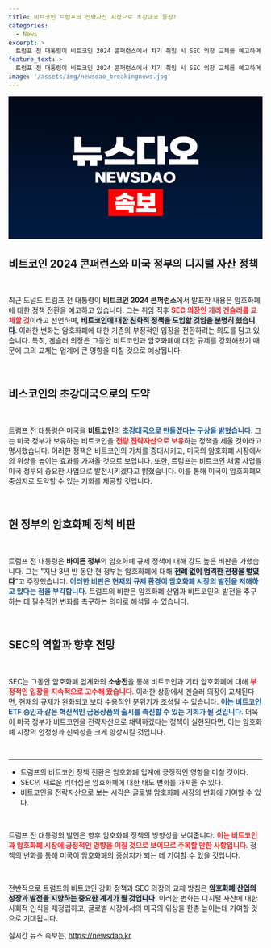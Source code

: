 ```yaml
---
title: 비트코인 트럼프의 전략자산 지정으로 초강대국 등장!
categories:
  - News
excerpt: >
  트럼프 전 대통령이 비트코인 2024 콘퍼런스에서 차기 취임 시 SEC 의장 교체를 예고하며 친 비트코인 정책을 선언! 암호화폐의 시대를 여는 그의 혁신적 비전이 주목받고 있다.
feature_text: >
  트럼프 전 대통령이 비트코인 2024 콘퍼런스에서 차기 취임 시 SEC 의장 교체를 예고하며 친 비트코인 정책을 선언! 암호화폐의 시대를 여는 그의 혁신적 비전이 주목받고 있다.
image: '/assets/img/newsdao_breakingnews.jpg'
---
```


<p><img src="/assets/img/newsdao_breakingnews.jpg" alt="ranknews 속보" /></p>

<h2 data-ke-size="size26">비트코인 2024 콘퍼런스와 미국 정부의 디지털 자산 정책</h2>

<p data-ke-size="size16">&nbsp;</p>

<p data-ke-size="size16">최근 도널드 트럼프 전 대통령이 <b>비트코인 2024 콘퍼런스</b>에서 발표한 내용은 암호화폐에 대한 정책 전환을 예고하고 있습니다. 그는 취임 직후 <b><span style="color: #ee2323;">SEC 의장인 게리 겐슬러를 교체할 것</span></b>이라고 선언하며, <b><span style="background-color: #21538527;">비트코인에 대한 친화적 정책을 도입할 것임을 분명히 했습니다</span></b>. 이러한 변화는 암호화폐에 대한 기존의 부정적인 입장을 전환하려는 의도를 담고 있습니다. 특히, 겐슬러 의장은 그동안 비트코인과 암호화폐에 대한 규제를 강화해왔기 때문에 그의 교체는 업계에 큰 영향을 미칠 것으로 예상됩니다.</p>

<p data-ke-size="size16">&nbsp;</p>

<h2 data-ke-size="size26">비스코인의 초강대국으로의 도약</h2>

<p data-ke-size="size16">&nbsp;</p>

<p data-ke-size="size16">트럼프 전 대통령은 미국을 <b>비트코인</b>의 <b><span style="color: #1a5490;">초강대국으로 만들겠다는 구상을 밝혔습니다</span></b>. 그는 미국 정부가 보유하는 비트코인을 <b><span style="color: #ee2323;">전량 전략자산으로 보유</span></b>하는 정책을 세울 것이라고 명시했습니다. 이러한 정책은 비트코인의 가치를 증대시키고, 미국의 암호화폐 시장에서의 위상을 높이는 효과를 가져올 것으로 보입니다. 또한, 트럼프는 비트코인 채굴 사업을 미국 정부의 중요한 사업으로 발전시키겠다고 밝혔습니다. 이를 통해 미국이 암호화폐의 중심지로 도약할 수 있는 기회를 제공할 것입니다.</p>

<p data-ke-size="size16">&nbsp;</p>

<h2 data-ke-size="size26">현 정부의 암호화폐 정책 비판</h2>

<p data-ke-size="size16">&nbsp;</p>

<p data-ke-size="size16">트럼프 전 대통령은 <b>바이든 정부</b>의 암호화폐 규제 정책에 대해 강도 높은 비판을 가했습니다. 그는 "지난 3년 반 동안 현 정부는 암호화폐에 대해 <b><span style="background-color: #21538527;">전례 없이 엄격한 전쟁을 벌였다</span></b>"고 주장했습니다. <b><span style="color: #1a5490;">이러한 비판은 현재의 규제 환경이 암호화폐 시장의 발전을 저해하고 있다는 점을 부각합니다</span></b>. 트럼프의 비판은 암호화폐 산업과 비트코인의 발전을 추구하는 데 필수적인 변화를 촉구하는 의미로 해석될 수 있습니다.</p>

<p data-ke-size="size16">&nbsp;</p>

<h2 data-ke-size="size26">SEC의 역할과 향후 전망</h2>

<p data-ke-size="size16">&nbsp;</p>

<p data-ke-size="size16">SEC는 그동안 암호화폐 업계와의 <b>소송전</b>을 통해 비트코인과 기타 암호화폐에 대해 <b><span style="color: #ee2323;">부정적인 입장을 지속적으로 고수해 왔습니다</span></b>. 이러한 상황에서 겐슬러 의장이 교체된다면, 현재의 규제가 완화되고 보다 수용적인 분위기가 조성될 수 있습니다. <b><span style="color: #1a5490;">이는 비트코인 ETF 승인과 같은 혁신적인 금융상품의 출시를 촉진할 수 있는 기회가 될 것입니다</span></b>. 더욱이 미국 정부가 비트코인을 전략자산으로 채택하겠다는 정책이 실현된다면, 이는 암호화폐 시장의 안정성과 신뢰성을 크게 향상시킬 것입니다.</p>

<p data-ke-size="size16">&nbsp;</p>

<hr />

<ul>
<li>트럼프의 비트코인 정책 전환은 암호화폐 업계에 긍정적인 영향을 미칠 것이다.</li>
<li>SEC의 새로운 리더십은 암호화폐에 대한 태도 변화를 가져올 수 있다.</li>
<li>비트코인을 전략자산으로 보는 시각은 글로벌 암호화폐 시장의 변화에 기여할 수 있다.</li>
</ul>

<p data-ke-size="size16">&nbsp;</p>

<p data-ke-size="size16">트럼프 전 대통령의 발언은 향후 암호화폐 정책의 방향성을 보여줍니다. <b><span style="color: #ee2323;">이는 비트코인과 암호화폐 시장에 긍정적인 영향을 미칠 것으로 보이므로 주목할 만한 사항입니다</span></b>. 정책의 변화를 통해 미국이 암호화폐의 중심지가 되는 데 기여할 수 있을 것입니다.</p>

<p data-ke-size="size16">&nbsp;</p>

<p data-ke-size="size16">전반적으로 트럼프의 비트코인 강화 정책과 SEC 의장의 교체 방침은 <b><span style="background-color: #21538527;">암호화폐 산업의 성장과 발전을 지향하는 중요한 계기가 될 것입니다</span></b>. 이러한 변화는 디지털 자산에 대한 사회적 인식을 재정립하고, 글로벌 시장에서의 미국의 위상을 한층 높이는데 기여할 것으로 기대됩니다.</p>
실시간 뉴스 속보는, <a href="https://newsdao.kr" rel="dofollow">https://newsdao.kr</a>


